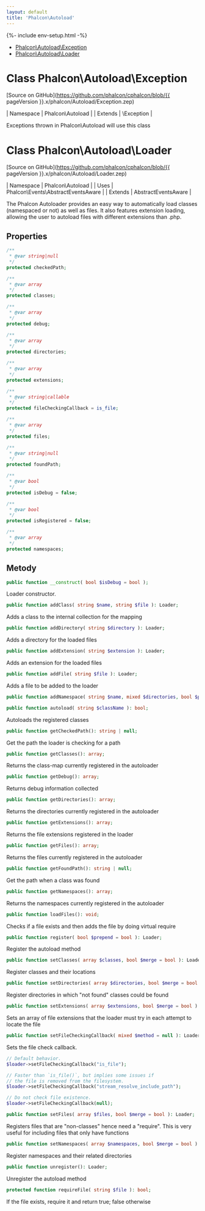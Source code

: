 ```yaml
---
layout: default
title: 'Phalcon\Autoload'
---
```


{%- include env-setup.html -%}

* [Phalcon\Autoload\Exception](#autoload-exception)
* [Phalcon\Autoload\Loader](#autoload-loader)

<h1 id="autoload-exception">Class Phalcon\Autoload\Exception</h1>

[Source on GitHub](https://github.com/phalcon/cphalcon/blob/{{ pageVersion }}.x/phalcon/Autoload/Exception.zep)

| Namespace  | Phalcon\Autoload | | Extends    | \Exception |

Exceptions thrown in Phalcon\Autoload will use this class



<h1 id="autoload-loader">Class Phalcon\Autoload\Loader</h1>

[Source on GitHub](https://github.com/phalcon/cphalcon/blob/{{ pageVersion }}.x/phalcon/Autoload/Loader.zep)

| Namespace  | Phalcon\Autoload | | Uses       | Phalcon\Events\AbstractEventsAware | | Extends    | AbstractEventsAware |

The Phalcon Autoloader provides an easy way to automatically load classes (namespaced or not) as well as files. It also features extension loading, allowing the user to autoload files with different extensions than .php.


## Properties
```php
/**
 * @var string|null
 */
protected checkedPath;

/**
 * @var array
 */
protected classes;

/**
 * @var array
 */
protected debug;

/**
 * @var array
 */
protected directories;

/**
 * @var array
 */
protected extensions;

/**
 * @var string|callable
 */
protected fileCheckingCallback = is_file;

/**
 * @var array
 */
protected files;

/**
 * @var string|null
 */
protected foundPath;

/**
 * @var bool
 */
protected isDebug = false;

/**
 * @var bool
 */
protected isRegistered = false;

/**
 * @var array
 */
protected namespaces;

```

## Metody

```php
public function __construct( bool $isDebug = bool );
```
Loader constructor.


```php
public function addClass( string $name, string $file ): Loader;
```
Adds a class to the internal collection for the mapping


```php
public function addDirectory( string $directory ): Loader;
```
Adds a directory for the loaded files


```php
public function addExtension( string $extension ): Loader;
```
Adds an extension for the loaded files


```php
public function addFile( string $file ): Loader;
```
Adds a file to be added to the loader


```php
public function addNamespace( string $name, mixed $directories, bool $prepend = bool ): Loader;
```

```php
public function autoload( string $className ): bool;
```
Autoloads the registered classes


```php
public function getCheckedPath(): string | null;
```
Get the path the loader is checking for a path


```php
public function getClasses(): array;
```
Returns the class-map currently registered in the autoloader


```php
public function getDebug(): array;
```
Returns debug information collected


```php
public function getDirectories(): array;
```
Returns the directories currently registered in the autoloader


```php
public function getExtensions(): array;
```
Returns the file extensions registered in the loader


```php
public function getFiles(): array;
```
Returns the files currently registered in the autoloader


```php
public function getFoundPath(): string | null;
```
Get the path when a class was found


```php
public function getNamespaces(): array;
```
Returns the namespaces currently registered in the autoloader


```php
public function loadFiles(): void;
```
Checks if a file exists and then adds the file by doing virtual require


```php
public function register( bool $prepend = bool ): Loader;
```
Register the autoload method


```php
public function setClasses( array $classes, bool $merge = bool ): Loader;
```
Register classes and their locations


```php
public function setDirectories( array $directories, bool $merge = bool ): Loader;
```
Register directories in which "not found" classes could be found


```php
public function setExtensions( array $extensions, bool $merge = bool ): Loader;
```
Sets an array of file extensions that the loader must try in each attempt to locate the file


```php
public function setFileCheckingCallback( mixed $method = null ): Loader;
```
Sets the file check callback.

```php
// Default behavior.
$loader->setFileCheckingCallback("is_file");

// Faster than `is_file()`, but implies some issues if
// the file is removed from the filesystem.
$loader->setFileCheckingCallback("stream_resolve_include_path");

// Do not check file existence.
$loader->setFileCheckingCallback(null);
```


```php
public function setFiles( array $files, bool $merge = bool ): Loader;
```
Registers files that are "non-classes" hence need a "require". This is very useful for including files that only have functions


```php
public function setNamespaces( array $namespaces, bool $merge = bool ): Loader;
```
Register namespaces and their related directories


```php
public function unregister(): Loader;
```
Unregister the autoload method


```php
protected function requireFile( string $file ): bool;
```
If the file exists, require it and return true; false otherwise
